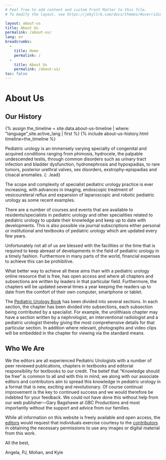 ```yaml
---
# Feel free to add content and custom Front Matter to this file.
# To modify the layout, see https://jekyllrb.com/docs/themes/#overriding-theme-defaults

layout: about-us
title: About Us
permalink: /about-us/
lang: en
breadcrumbs:
  - 
    title: Home
    permalink: /
  - 
    title: About Us
    permalink: /about-us/
toc: false
---
```


# About **Us**

## Our **History**

{% assign the_timeline = site.data.about-us-timeline | where: "language",site.active_lang | first %}
{% include about-us-history.html timeline=the_timeline %}

Pediatric urology is an immensely varying specialty of congenital and acquired conditions ranging from phimosis, hydrocele, the palpable undescended testis, through common disorders such as urinary tract infection and bladder dysfunction, hydronephrosis and hypospadias, to rare tumors, posterior urethral valves, sex disorders, exstrophy-epispadias and cloacal anomalies.
{: .lead}

The scope and complexity of specialist pediatric urology practice is ever increasing, with advances in imaging, endoscopic treatment of vesicoureteral reflux and expansion of laparoscopic and robotic pediatric urology as some recent examples.

There are a number of courses and events that are available to residents/specialists in pediatric urology and other specialities related to pediatric urology to update their knowledge and keep up to date with developments. This is also possible via journal subscriptions either personal or institutional and textbooks of pediatric urology which are updated every few years.

Unfortunately not all of us are blessed with the facilities or the time that is required to keep abreast of developments in the field of pediatric urology in a timely fashion. Furthermore in many parts of the world, financial expenses to achieve this can be prohibitive.

What better way to achieve all these aims than with a pediatric urology online resource that is free, has open access and where all chapters and subsections are written by leaders in that particular field. Furthermore, the chapters will be updated several times a year keeping the readers up to date from the comfort of their own computer, smartphone or tablet. 

The [Pediatric Urology Book](/) has been divided into several sections. In each section, the chapter has been divided into subsections, each subsection being contributed by a specialist. For example, the urolithiasis chapter may have a section written by a nephrologist, an interventional radiologist and a pediatric urologist thereby giving the most comprehensive details for that particular section. In addition where relevant, photographs and video clips will be embedded in the chapter for viewing via the standard means.

## Who **We Are**

We the editors are all experienced Pediatric Urologists with a number of peer reviewed publications, chapters in textbooks and editorial responsibility for textbooks to our credit. The belief that “Knowledge should be free” is common to all and with this in mind, we along with our associate editors and contributors aim to spread this knowledge in pediatric urology in a format that is new, exciting and revolutionary. Of course continual improvement is the key to continued success and we would therefore be indebted for your feedback. We could not have done this without help from our web publisher—Gary Bagshawe at GBC Productions and most importantly without the support and advice from our families.

While all information on this website is freely available and open access, the [editors](/editors/) would request that individuals exercise courtesy to the [contributors](/contributors/) in obtaining the necessary permissions to use any images or digital material from this work.

All the best,

Angela, PJ, Mohan, and Kyle